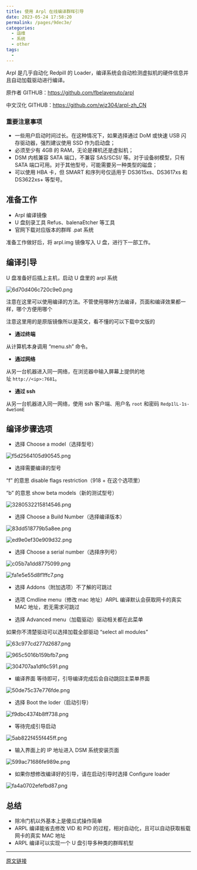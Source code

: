 ```yaml
---
title: 使用 Arpl 在线编译群晖引导
date: 2023-05-24 17:58:20
permalink: /pages/9dec3e/
categories:
  - 运维
  - 系统
  - other
tags:
  - 
---
```


Arpl 是几乎自动化 Redpill 的 Loader，编译系统会自动检测虚拟机的硬件信息并且自动加载驱动进行编译。

原作者 GITHUB：https://github.com/fbelavenuto/arpl

中文汉化 GITHUB：https://github.com/wjz304/arpl-zh_CN

### 重要注意事项

- 一些用户启动时间过长。在这种情况下，如果选择通过 DoM 或快速 USB 闪存驱动器，强烈建议使用 SSD 作为启动盘；
- 必须至少有 4GB 的 RAM，无论是裸机还是虚拟机；
- DSM 内核兼容 SATA 端口，不兼容 SAS/SCSI/ 等。对于设备树模型，只有 SATA 端口可用。对于其他型号，可能需要另一种类型的磁盘；
- 可以使用 HBA 卡，但 SMART 和序列号仅适用于 DS3615xs、DS3617xs 和 DS3622xs+ 等型号。

## 准备工作

- Arpl 编译镜像
- U 盘刻录工具 Refus、balenaEtcher 等工具
- 官网下载对应版本的群晖 .pat 系统

准备工作做好后，将 arpl.img 镜像写入 U 盘，进行下一部工作。

## 编译引导

U 盘准备好后插上主机，启动 U 盘里的 arpl 系统

![6d70d406c720c9e0.png](http://pic.zzppjj.top/LightPicture/2023/05/6d70d406c720c9e0.png)

注意在这里可以使用编译的方法。不管使用哪种方法编译，页面和编译效果都一样，哪个方便用哪个

注意这里用的是原版镜像所以是英文，看不懂的可以下载中文版的

- **通过终端**

从计算机本身调用 “menu.sh” 命令。

- **通过网络**

从另一台机器进入同一网络，在浏览器中输入屏幕上提供的地址 `http://<ip>:7681`。

- **通过 ssh**

从另一台机器进入同一网络，使用 ssh 客户端、用户名 `root` 和密码 `Redp1lL-1s-4weSomE`

## 编译步骤选项

- 选择 Choose a model（选择型号）

![f5d2564105d90545.png](http://pic.zzppjj.top/LightPicture/2023/05/f5d2564105d90545.png)

- 选择需要编译的型号

“f” 的意思 disable flags restriction（918 + 在这个选项里）

“b” 的意思 show beta models（新的测试型号）

![3280532215814546.png](http://pic.zzppjj.top/LightPicture/2023/05/3280532215814546.png)

- 选择 Choose a Build Number（选择编译版本）

![83dd518779b5a8ee.png](http://pic.zzppjj.top/LightPicture/2023/05/83dd518779b5a8ee.png)

![ed9e0ef30e909d32.png](http://pic.zzppjj.top/LightPicture/2023/05/ed9e0ef30e909d32.png)

- 选择 Choose a serial number（选择序列号）

![c05b7a1dd8775099.png](http://pic.zzppjj.top/LightPicture/2023/05/c05b7a1dd8775099.png)

![fa1e5e55d8f1ffc7.png](http://pic.zzppjj.top/LightPicture/2023/05/fa1e5e55d8f1ffc7.png)

- 选择 Addons（附加选项）不了解的可跳过

- 选项 Cmdline menu（修改 mac 地址）ARPL 编译默认会获取网卡的真实 MAC 地址，若无需求可跳过

- 选择 Advanced menu（加载驱动）驱动相关都在此菜单

如果你不清楚驱动可以选择加载全部驱动 “select all modules”

![63c977cd277d2687.png](http://pic.zzppjj.top/LightPicture/2023/05/63c977cd277d2687.png)

![965c5016b159bfb7.png](http://pic.zzppjj.top/LightPicture/2023/05/965c5016b159bfb7.png)

![304707aa1df6c591.png](http://pic.zzppjj.top/LightPicture/2023/05/304707aa1df6c591.png)

- 编译界面 等待即可，引导编译完成后会自动跳回主菜单界面

![50de75c37e776fde.png](http://pic.zzppjj.top/LightPicture/2023/05/50de75c37e776fde.png)

- 选择 Boot the loder（启动引导）

![f9dbc4374b8ff738.png](http://pic.zzppjj.top/LightPicture/2023/05/f9dbc4374b8ff738.png)

- 等待完成引导启动

![5ab822f455f445ff.png](http://pic.zzppjj.top/LightPicture/2023/05/5ab822f455f445ff.png)

- 输入界面上的 IP 地址进入 DSM 系统安装页面

![599ac71686fe989e.png](http://pic.zzppjj.top/LightPicture/2023/05/599ac71686fe989e.png)

- 如果你想修改编译好的引导，请在启动引导时选择 Configure loader

![fa4a0702efefbd87.png](http://pic.zzppjj.top/LightPicture/2023/05/fa4a0702efefbd87.png)

## 总结

- 除冷门机以外基本上是傻瓜式操作简单
- ARPL 编译能省去修改 VID 和 PID 的过程，相对自动化，且可以自动获取板载网卡的真实 MAC 地址
- ARPL 编译可以实现一个 U 盘引导多种类的群晖机型

---

[原文链接](https://echo.gg/2023/03/419/)
